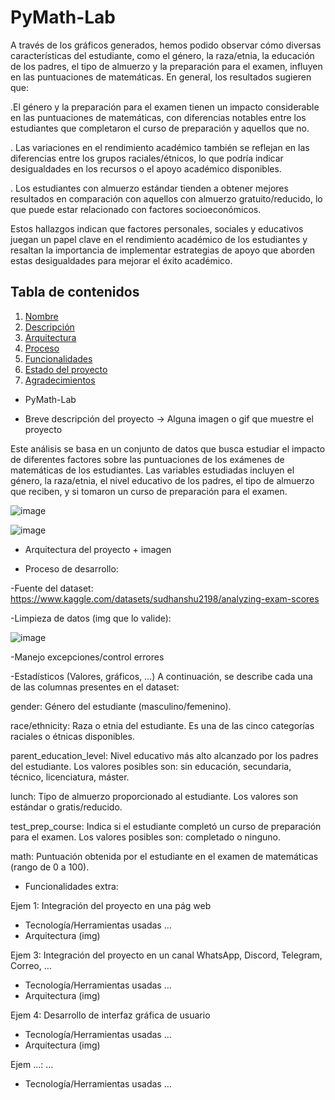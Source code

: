 # PyMath-Lab

A través de los gráficos generados, hemos podido observar cómo diversas características del estudiante, como el género, la raza/etnia, la educación de los padres, el tipo de almuerzo y la preparación para el examen, influyen en las puntuaciones de matemáticas. En general, los resultados sugieren que:

.El género y la preparación para el examen tienen un impacto considerable en las puntuaciones de matemáticas, con diferencias notables entre los estudiantes que completaron el curso de preparación y aquellos que no.

. Las variaciones en el rendimiento académico también se reflejan en las diferencias entre los grupos raciales/étnicos, lo que podría indicar desigualdades en los recursos o el apoyo académico disponibles.

. Los estudiantes con almuerzo estándar tienden a obtener mejores resultados en comparación con aquellos con almuerzo gratuito/reducido, lo que puede estar relacionado con factores socioeconómicos.

Estos hallazgos indican que factores personales, sociales y educativos juegan un papel clave en el rendimiento académico de los estudiantes y resaltan la importancia de implementar estrategias de apoyo que aborden estas desigualdades para mejorar el éxito académico.

## Tabla de contenidos

1. [Nombre](#Nombre)
2. [Descripción](#descripción)
3. [Arquitectura](#Arquitectura)
4. [Proceso](#Proceso)
5. [Funcionalidades](#Funcionalidades)
6. [Estado del proyecto](#EstadoDelProyecto)
7. [Agradecimientos](#Agradecimientos)


* PyMath-Lab

* Breve descripción del proyecto -> Alguna imagen o gif que muestre el proyecto

Este análisis se basa en un conjunto de datos que busca estudiar el impacto de diferentes factores sobre las puntuaciones de los exámenes de matemáticas de los estudiantes. Las variables estudiadas incluyen el género, la raza/etnia, el nivel educativo de los padres, el tipo de almuerzo que reciben, y si tomaron un curso de preparación para el examen.

![image](https://github.com/user-attachments/assets/ceebd7fc-33a9-43c5-8a33-36af4f5f3458)


![image](https://github.com/user-attachments/assets/936db9d4-54af-4720-8be3-3f32110c8ab7)


* Arquitectura del proyecto + imagen

* Proceso de desarrollo:

-Fuente del dataset: 
https://www.kaggle.com/datasets/sudhanshu2198/analyzing-exam-scores

-Limpieza de datos (img que lo valide):

![image](https://github.com/user-attachments/assets/5ed8450a-cd8a-4fac-a08e-a91fd0904d9c)


-Manejo excepciones/control errores

-Estadísticos (Valores, gráficos, …)
A continuación, se describe cada una de las columnas presentes en el dataset:

gender: Género del estudiante (masculino/femenino).

race/ethnicity: Raza o etnia del estudiante. Es una de las cinco categorías raciales o étnicas disponibles.

parent_education_level: Nivel educativo más alto alcanzado por los padres del estudiante. Los valores posibles son: sin educación, secundaria, técnico, licenciatura, máster.

lunch: Tipo de almuerzo proporcionado al estudiante. Los valores son estándar o gratis/reducido.

test_prep_course: Indica si el estudiante completó un curso de preparación para el examen. Los valores posibles son: completado o ninguno.

math: Puntuación obtenida por el estudiante en el examen de matemáticas (rango de 0 a 100).

* Funcionalidades extra:

Ejem 1: Integración del proyecto en una pág web
- Tecnología/Herramientas usadas …
- Arquitectura (img)

Ejem 3: Integración del proyecto en un canal WhatsApp, Discord, Telegram, Correo, …
- Tecnología/Herramientas usadas …
- Arquitectura (img)

Ejem 4: Desarrollo de interfaz gráfica de usuario
- Tecnología/Herramientas usadas …
- Arquitectura (img)

Ejem …: …
- Tecnología/Herramientas usadas …
